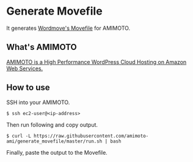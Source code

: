 # Generate Movefile

It generates [Wordmove's Movefile](https://github.com/welaika/wordmove) for AMIMOTO.

## What's AMIMOTO

[AMIMOTO is a High Performance WordPress Cloud Hosting on Amazon Web Services.](http://amimoto-ami.com/)

## How to use

SSH into your AMIMOTO.

```
$ ssh ec2-user@<ip-address>
```

Then run following and copy output.

```
$ curl -L https://raw.githubusercontent.com/amimoto-ami/generate_movefile/master/run.sh | bash
```

Finally, paste the output to the Movefile.
